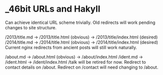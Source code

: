# _46bit URLs and Hakyll
Can achieve identical URL scheme trivially. Old redirects will work pending changes to site structure.

/2013/title.md -> /2013/title.html (obvious) -> /2013/title/index.html (desired)
/2014/title.md -> /2014/title.html (obvious) -> /2014/title/index.html (desired)
Current nginx redirects from ancient posts will still work naturally.

/about.md -> /about.html (obvious) -> /about/index.html
/ident.md -> /ident.html -> /ident/index.html
/talk will be retired for now. Redirect to contact details on /about.
Redirect on /contact will need changing to /about.
